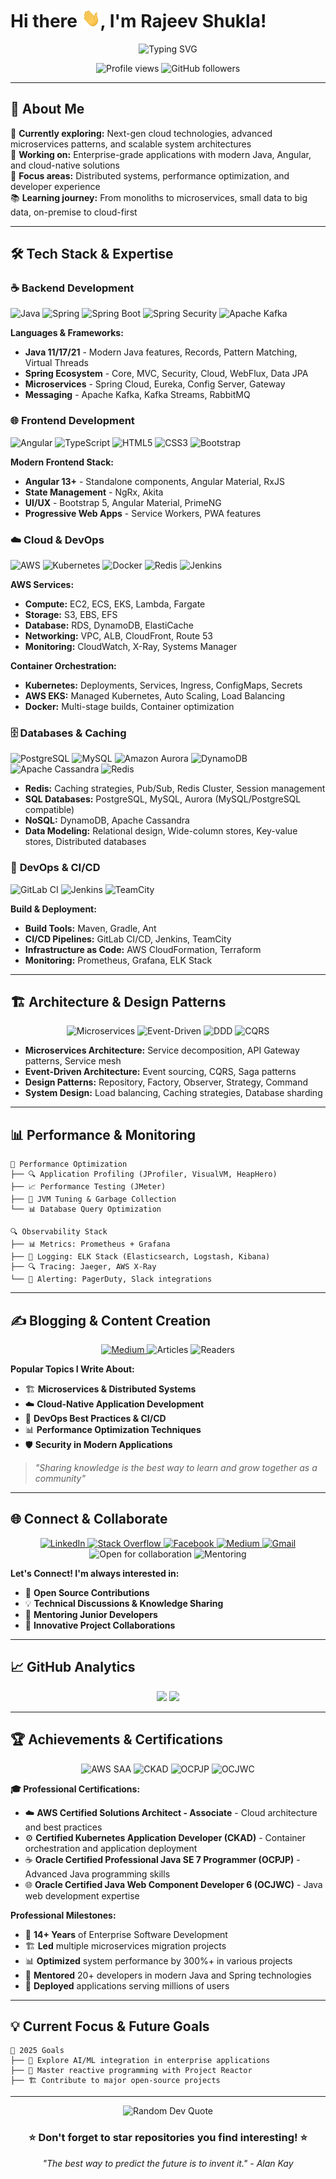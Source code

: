 # Hi there <img src="https://raw.githubusercontent.com/rajeevshukla/rajeevshukla/master/wave.gif" width="30px" height="30px">, I'm Rajeev Shukla!

<div align="center">
  <img src="https://readme-typing-svg.herokuapp.com?font=Fira+Code&weight=600&size=28&pause=1000&color=2E9EF7&center=true&vCenter=true&width=800&lines=Full+Stack+Developer;Cloud+%26+DevOps+Engineer;Microservices+Architect;Open+Source+Enthusiast" alt="Typing SVG" />
</div>

<p align="center">
  <img src="https://komarev.com/ghpvc/?username=rajeevshukla&label=Profile%20views&color=0e75b6&style=flat" alt="Profile views" />
  <img src="https://img.shields.io/github/followers/rajeevshukla?label=Followers&style=social" alt="GitHub followers" />
</p>

---

## 🚀 About Me

🌱 **Currently exploring:** Next-gen cloud technologies, advanced microservices patterns, and scalable system architectures  
💼 **Working on:** Enterprise-grade applications with modern Java, Angular, and cloud-native solutions  
🎯 **Focus areas:** Distributed systems, performance optimization, and developer experience  
📚 **Learning journey:** From monoliths to microservices, small data to big data, on-premise to cloud-first  

---

## 🛠️ Tech Stack & Expertise

### ☕ **Backend Development**
![Java](https://img.shields.io/badge/Java-ED8B00?style=for-the-badge&logo=openjdk&logoColor=white)
![Spring](https://img.shields.io/badge/Spring-6DB33F?style=for-the-badge&logo=spring&logoColor=white)
![Spring Boot](https://img.shields.io/badge/Spring_Boot-F2F4F9?style=for-the-badge&logo=spring-boot)
![Spring Security](https://img.shields.io/badge/Spring_Security-6DB33F?style=for-the-badge&logo=Spring-Security&logoColor=white)
![Apache Kafka](https://img.shields.io/badge/Apache%20Kafka-000?style=for-the-badge&logo=apachekafka)

**Languages & Frameworks:**
- **Java 11/17/21** - Modern Java features, Records, Pattern Matching, Virtual Threads
- **Spring Ecosystem** - Core, MVC, Security, Cloud, WebFlux, Data JPA
- **Microservices** - Spring Cloud, Eureka, Config Server, Gateway
- **Messaging** - Apache Kafka, Kafka Streams, RabbitMQ

### 🌐 **Frontend Development**
![Angular](https://img.shields.io/badge/Angular-DD0031?style=for-the-badge&logo=angular&logoColor=white)
![TypeScript](https://img.shields.io/badge/TypeScript-007ACC?style=for-the-badge&logo=typescript&logoColor=white)
![HTML5](https://img.shields.io/badge/HTML5-E34F26?style=for-the-badge&logo=html5&logoColor=white)
![CSS3](https://img.shields.io/badge/CSS3-1572B6?style=for-the-badge&logo=css3&logoColor=white)
![Bootstrap](https://img.shields.io/badge/Bootstrap-563D7C?style=for-the-badge&logo=bootstrap&logoColor=white)

**Modern Frontend Stack:**
- **Angular 13+** - Standalone components, Angular Material, RxJS
- **State Management** - NgRx, Akita
- **UI/UX** - Bootstrap 5, Angular Material, PrimeNG
- **Progressive Web Apps** - Service Workers, PWA features

### ☁️ **Cloud & DevOps**
![AWS](https://img.shields.io/badge/AWS-FF9900?style=for-the-badge&logo=amazonaws&logoColor=white)
![Kubernetes](https://img.shields.io/badge/kubernetes-326ce5.svg?&style=for-the-badge&logo=kubernetes&logoColor=white)
![Docker](https://img.shields.io/badge/Docker-2CA5E0?style=for-the-badge&logo=docker&logoColor=white)
![Redis](https://img.shields.io/badge/redis-CC0000.svg?&style=for-the-badge&logo=redis&logoColor=white)
![Jenkins](https://img.shields.io/badge/Jenkins-D24939?style=for-the-badge&logo=Jenkins&logoColor=white)

**AWS Services:**
- **Compute:** EC2, ECS, EKS, Lambda, Fargate
- **Storage:** S3, EBS, EFS
- **Database:** RDS, DynamoDB, ElastiCache
- **Networking:** VPC, ALB, CloudFront, Route 53
- **Monitoring:** CloudWatch, X-Ray, Systems Manager

**Container Orchestration:**
- **Kubernetes:** Deployments, Services, Ingress, ConfigMaps, Secrets
- **AWS EKS:** Managed Kubernetes, Auto Scaling, Load Balancing
- **Docker:** Multi-stage builds, Container optimization

### 🗄️ **Databases & Caching**
![PostgreSQL](https://img.shields.io/badge/PostgreSQL-316192?style=for-the-badge&logo=postgresql&logoColor=white)
![MySQL](https://img.shields.io/badge/MySQL-005C84?style=for-the-badge&logo=mysql&logoColor=white)
![Amazon Aurora](https://img.shields.io/badge/Amazon%20Aurora-FF9900?style=for-the-badge&logo=amazonaws&logoColor=white)
![DynamoDB](https://img.shields.io/badge/Amazon%20DynamoDB-4053D6?style=for-the-badge&logo=Amazon%20DynamoDB&logoColor=white)
![Apache Cassandra](https://img.shields.io/badge/Apache%20Cassandra-1287B1?style=for-the-badge&logo=apache%20cassandra&logoColor=white)
![Redis](https://img.shields.io/badge/redis-CC0000.svg?&style=for-the-badge&logo=redis&logoColor=white)

- **Redis:** Caching strategies, Pub/Sub, Redis Cluster, Session management
- **SQL Databases:** PostgreSQL, MySQL, Aurora (MySQL/PostgreSQL compatible)
- **NoSQL:** DynamoDB, Apache Cassandra
- **Data Modeling:** Relational design, Wide-column stores, Key-value stores, Distributed databases

### 🔧 **DevOps & CI/CD**
![GitLab CI](https://img.shields.io/badge/GitLab%20CI-FC6D26?style=for-the-badge&logo=gitlab&logoColor=white)
![Jenkins](https://img.shields.io/badge/Jenkins-D24939?style=for-the-badge&logo=Jenkins&logoColor=white)
![TeamCity](https://img.shields.io/badge/TeamCity-000000?style=for-the-badge&logo=TeamCity&logoColor=white)

**Build & Deployment:**
- **Build Tools:** Maven, Gradle, Ant
- **CI/CD Pipelines:** GitLab CI/CD, Jenkins, TeamCity
- **Infrastructure as Code:** AWS CloudFormation, Terraform
- **Monitoring:** Prometheus, Grafana, ELK Stack
---

## 🏗️ **Architecture & Design Patterns**

<div align="center">
  <img src="https://img.shields.io/badge/Microservices-Architecture-blue?style=for-the-badge" alt="Microservices" />
  <img src="https://img.shields.io/badge/Event--Driven-Architecture-green?style=for-the-badge" alt="Event-Driven" />
  <img src="https://img.shields.io/badge/Domain--Driven-Design-orange?style=for-the-badge" alt="DDD" />
  <img src="https://img.shields.io/badge/CQRS-Pattern-red?style=for-the-badge" alt="CQRS" />
</div>

- **Microservices Architecture:** Service decomposition, API Gateway patterns, Service mesh
- **Event-Driven Architecture:** Event sourcing, CQRS, Saga patterns
- **Design Patterns:** Repository, Factory, Observer, Strategy, Command
- **System Design:** Load balancing, Caching strategies, Database sharding

---

## 📊 **Performance & Monitoring**

```text
🚀 Performance Optimization
├── 🔍 Application Profiling (JProfiler, VisualVM, HeapHero)
├── 📈 Performance Testing (JMeter)
├── 🎯 JVM Tuning & Garbage Collection
└── 📊 Database Query Optimization

🔍 Observability Stack
├── 📊 Metrics: Prometheus + Grafana
├── 📝 Logging: ELK Stack (Elasticsearch, Logstash, Kibana)
├── 🔍 Tracing: Jaeger, AWS X-Ray
└── 🚨 Alerting: PagerDuty, Slack integrations
```

---

## ✍️ Blogging & Content Creation

<div align="center">
  <a href="https://medium.com/@mail2rajeevshukla">
    <img src="https://img.shields.io/badge/Medium-12100E?style=for-the-badge&logo=medium&logoColor=white" alt="Medium" />
  </a>
  <img src="https://img.shields.io/badge/Technical%20Articles-2+-blue?style=for-the-badge" alt="Articles" />
  <img src="https://img.shields.io/badge/Monthly%20Readers-5K+-green?style=for-the-badge" alt="Readers" />
</div>

**Popular Topics I Write About:**
- 🏗️ **Microservices & Distributed Systems**
- ☁️ **Cloud-Native Application Development**
- 🔧 **DevOps Best Practices & CI/CD**
- 📊 **Performance Optimization Techniques**
- 🛡️ **Security in Modern Applications**

> *"Sharing knowledge is the best way to learn and grow together as a community"*

---

## 🌐 **Connect & Collaborate**

<div align="center">
  <a href="https://www.linkedin.com/in/mail2rajeevshukla/">
    <img src="https://img.shields.io/badge/LinkedIn-0077B5?style=for-the-badge&logo=linkedin&logoColor=white" alt="LinkedIn" />
  </a>
  <a href="https://stackoverflow.com/users/3554075/rajeev">
    <img src="https://img.shields.io/badge/Stack%20Overflow-F58025?style=for-the-badge&logo=stackoverflow&logoColor=white" alt="Stack Overflow" />
  </a>
  <a href="https://web.facebook.com/mail2rajeevshukla">
    <img src="https://img.shields.io/badge/Facebook-1877F2?style=for-the-badge&logo=facebook&logoColor=white" alt="Facebook" />
  </a>
  <a href="https://medium.com/@mail2rajeevshukla">
    <img src="https://img.shields.io/badge/Medium-12100E?style=for-the-badge&logo=medium&logoColor=white" alt="Medium" />
  </a>
  <a href="mailto:mail2rajeevshukla@gmail.com">
    <img src="https://img.shields.io/badge/Gmail-D14836?style=for-the-badge&logo=gmail&logoColor=white" alt="Gmail" />
  </a>
</div>

<div align="center">
  <img src="https://img.shields.io/badge/Open%20for-Collaboration-brightgreen?style=for-the-badge" alt="Open for collaboration" />
  <img src="https://img.shields.io/badge/Mentoring-Available-blue?style=for-the-badge" alt="Mentoring" />
</div>

**Let's Connect! I'm always interested in:**
- 🤝 **Open Source Contributions**
- 💡 **Technical Discussions & Knowledge Sharing**
- 🎯 **Mentoring Junior Developers**
- 🚀 **Innovative Project Collaborations**

---

## 📈 **GitHub Analytics**

<div align="center">
  <img height="180em" src="https://github-readme-stats.vercel.app/api?username=rajeevshukla&show_icons=true&theme=tokyonight&include_all_commits=true&count_private=true&hide_border=true"/>
  <img height="180em" src="https://github-readme-stats.vercel.app/api/top-langs/?username=rajeevshukla&layout=compact&langs_count=8&theme=tokyonight&hide_border=true&exclude_repo="/>
</div>

<!-- <div align="center">
  <img src="https://github-readme-streak-stats.herokuapp.com/?user=rajeevshukla&theme=tokyonight&hide_border=true" alt="GitHub Streak" />
</div>

<div align="center">
  <img src="https://github-readme-activity-graph.vercel.app/graph?username=rajeevshukla&theme=tokyo-night&hide_border=true&area=true" alt="GitHub Activity Graph" />
</div> -->

---

## 🏆 **Achievements & Certifications**

<div align="center">
  <img src="https://img.shields.io/badge/AWS-Solutions%20Architect%20Associate-FF9900?style=for-the-badge&logo=amazon-aws&logoColor=white" alt="AWS SAA" />
  <img src="https://img.shields.io/badge/Kubernetes-CKAD-326CE5?style=for-the-badge&logo=kubernetes&logoColor=white" alt="CKAD" />
  <img src="https://img.shields.io/badge/Oracle-OCPJP%20Java%207-F80000?style=for-the-badge&logo=oracle&logoColor=white" alt="OCPJP" />
  <img src="https://img.shields.io/badge/Oracle-OCJWC%206-F80000?style=for-the-badge&logo=oracle&logoColor=white" alt="OCJWC" />
</div>

**🎓 Professional Certifications:**
- ☁️ **AWS Certified Solutions Architect - Associate** - Cloud architecture and best practices
- ⚙️ **Certified Kubernetes Application Developer (CKAD)** - Container orchestration and application deployment
- ☕ **Oracle Certified Professional Java SE 7 Programmer (OCPJP)** - Advanced Java programming skills
- 🌐 **Oracle Certified Java Web Component Developer 6 (OCJWC)** - Java web development expertise


**Professional Milestones:**
- 🎯 **14+ Years** of Enterprise Software Development
- 🏗️ **Led** multiple microservices migration projects
- 📊 **Optimized** system performance by 300%+ in various projects
- 👥 **Mentored** 20+ developers in modern Java and Spring technologies
- 🚀 **Deployed** applications serving millions of users

---

## 💡 **Current Focus & Future Goals**

```text
🎯 2025 Goals
├── 🔬 Explore AI/ML integration in enterprise applications
├── 🌊 Master reactive programming with Project Reactor
├── 🏗️ Contribute to major open-source projects
```

---

<div align="center">
  <img src="https://quotes-github-readme.vercel.app/api?type=horizontal&theme=tokyonight" alt="Random Dev Quote"/>
</div>

<div align="center">
  <h3>⭐ Don't forget to star repositories you find interesting! ⭐</h3>
  <p><i>"The best way to predict the future is to invent it." - Alan Kay</i></p>
</div>
